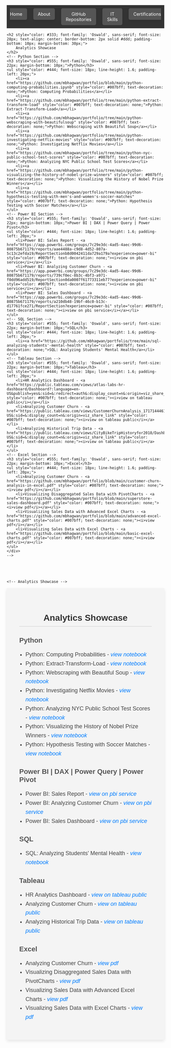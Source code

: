 <!-- Navigation bar -->
<nav style="background-color: #333; padding: 10px;">
    <ul style="list-style-type: none; margin: 0; padding: 0; display: flex; justify-content: center; max-width: 100%; overflow: hidden;">
        <li style="margin: 0 10px;">
            <a href="https://mbhagwan.github.io" style="color: white; text-decoration: none; padding: 10px 15px; background-color: #555; border-radius: 5px; text-align: center; display: block; box-shadow: 0px 4px 6px rgba(0, 0, 0, 0.1);">
                Home
            </a>
        </li>
        <li style="margin: 0 10px;">
            <a href="https://github.com/mbhagwan" target="_blank" style="color: white; text-decoration: none; padding: 10px 15px; background-color: #555; border-radius: 5px; text-align: center; display: block; box-shadow: 0px 4px 6px rgba(0, 0, 0, 0.1);">
                About
            </a>
        </li>
        <li style="margin: 0 10px;">
            <a href="https://github.com/mbhagwan?tab=repositories" target="_blank" style="color: white; text-decoration: none; padding: 10px 15px; background-color: #555; border-radius: 5px; text-align: center; display: block; box-shadow: 0px 4px 6px rgba(0, 0, 0, 0.1);">
                GitHub Repositories
            </a>
        </li>
        <li style="margin: 0 10px;">
            <a href="https://mbhagwan.github.io/skills.html" style="color: white; text-decoration: none; padding: 10px 15px; background-color: #555; border-radius: 5px; text-align: center; display: block; box-shadow: 0px 4px 6px rgba(0, 0, 0, 0.1);">
                IT Skills
            </a>
        </li>
        <li style="margin: 0 10px;">
            <a href="https://mbhagwan.github.io/certified_skills.html" style="color: white; text-decoration: none; padding: 10px 15px; background-color: #555; border-radius: 5px; text-align: center; display: block; box-shadow: 0px 4px 6px rgba(0, 0, 0, 0.1);">
                Certifications
            </a>
        </li>
    </ul>
</nav>


<!-- Analytics Showcase -->
<!--
<h2 style="color: gray; font-family: 'Oswald', sans-serif;">Analytics Showcase:</h2>
<h3>Python</h3>

  * _[Python: Computing Probabilities](https://github.com/mbhagwan/portfolio/blob/main/python-computing-probabilities.ipynb)_
  * _[Python: Extract-Transform-Load](https://github.com/mbhagwan/portfolio/tree/main/python-extract-transform-load)_
  * _[Python: Webscraping with Beautiful Soup](https://github.com/mbhagwan/portfolio/tree/main/python-webscraping-with-beautifulsoup)_
  * _[Python: Investigating Netflix Movies](https://github.com/mbhagwan/portfolio/tree/main/python-investigating-netflix-movies)_
  * _[Python: Analyzing NYC Public School Test Scores](https://github.com/mbhagwan/portfolio/tree/main/python-nyc-public-school-test-scores)_
  * _[Python: Visualizing the History of Nobel Prize Winners](https://github.com/mbhagwan/portfolio/tree/main/python-visualizing-the-history-of-nobel-prize-winners)_
  * _[Python: Hypothesis Testing with Men's and Women's Soccer Matches](https://github.com/mbhagwan/portfolio/tree/main/python-hypothesis-testing-with-men's-and-women's-soccer-matches)_

<h3>Power BI | DAX | Power Query | Power Pivot</h3>

  * Power BI: Sales Report <a href="https://app.powerbi.com/groups/7c29e3dc-4ad5-4aec-99d6-80875b671179/reports/aae4488a-c9d8-4d52-807a-5c13c2efda19/ReportSectionb8d0042411da729a179a?experience=power-bi"><i>view on pbi service</i></a>

  * Power BI: Analysing Customer Churn <a href="https://app.powerbi.com/groups/7c29e3dc-4ad5-4aec-99d6-80875b671179/reports/739cf0ec-8b3c-4bf3-a971-f0dd96add519/ReportSection0da0007f61773311eb77?experience=power-bi"><i>view on pbi service</i></a>

  * Power BI: Sales Dashboard <a href="https://app.powerbi.com/groups/7c29e3dc-4ad5-4aec-99d6-80875b671179/reports/a210db48-19bf-46c0-b13c-d17761fce271/ReportSection?experience=power-bi"><i>view on pbi service</i></a>

<h3>SQL</h3>

  * _[SQL: Analyzing Students' Mental Health](https://github.com/mbhagwan/portfolio/tree/main/sql-analyzing-students'-mental-health)_

<h3>Tableau</h3>
  
  * HR Analytics Dashboard <a href="https://public.tableau.com/views/atlas-labs-hr-dashboard/Dashboard?:language=en-US&publish=yes&:sid=&:redirect=auth&:display_count=n&:origin=viz_share_link"><i>view on tableau public</i></a>
  * Analysing Customer Churn <a href="https://public.tableau.com/views/CustomerChurnAnalysis_17171444612550/DatabelTelecomChurnAnalysis?:language=en-US&:sid=&:display_count=n&:origin=viz_share_link"><i>view on tableau public</i></a>
  * Analysing Historical Trip Data <a href="https://public.tableau.com/views/CityBikeTripHistoryfor2018/Dashboard?:language=en-US&:sid=&:display_count=n&:origin=viz_share_link"><i>view on tableau public</i></a>
  
<h3>Excel</h3>
  
  * Analyzing Customer Churn in Excel <a href="https://github.com/mbhagwan/portfolio/blob/main/customer-churn-analysis-in-excel.pdf"><i>view pdf</i></a>
  * Visualizing Disaggregated Sales Data with PivotCharts <a href="https://github.com/mbhagwan/portfolio/blob/main/superstore-sales-dashboard.pdf"><i>view pdf</i></a>
  * Visualizing Sales Data with Advanced Excel Charts <a href="https://github.com/mbhagwan/portfolio/blob/main/advanced-excel-charts.pdf"><i>view pdf</i></a>
  * Visualizing Sales Data with Excel Charts <a href="https://github.com/mbhagwan/portfolio/blob/main/basic-excel-charts.pdf"><i>view pdf</i></a>
-->



<!--
<div style="background-color: #f4f4f4; padding: 40px; font-family: 'Arial', sans-serif; max-width: 800px; margin: auto; box-shadow: 0px 4px 10px rgba(0, 0, 0, 0.1);">
    <!-- Analytics Showcase Header -->
    <h2 style="color: #333; font-family: 'Oswald', sans-serif; font-size: 28px; text-align: center; border-bottom: 2px solid #ddd; padding-bottom: 10px; margin-bottom: 30px;">
        Analytics Showcase
    </h2>
    <!-- Python Section -->
    <h3 style="color: #555; font-family: 'Oswald', sans-serif; font-size: 22px; margin-bottom: 10px;">Python</h3>
    <ul style="color: #444; font-size: 18px; line-height: 1.6; padding-left: 20px;">
        <li><a href="https://github.com/mbhagwan/portfolio/blob/main/python-computing-probabilities.ipynb" style="color: #007bff; text-decoration: none;">Python: Computing Probabilities</a></li>
        <li><a href="https://github.com/mbhagwan/portfolio/tree/main/python-extract-transform-load" style="color: #007bff; text-decoration: none;">Python: Extract-Transform-Load</a></li>
        <li><a href="https://github.com/mbhagwan/portfolio/tree/main/python-webscraping-with-beautifulsoup" style="color: #007bff; text-decoration: none;">Python: Webscraping with Beautiful Soup</a></li>
        <li><a href="https://github.com/mbhagwan/portfolio/tree/main/python-investigating-netflix-movies" style="color: #007bff; text-decoration: none;">Python: Investigating Netflix Movies</a></li>
        <li><a href="https://github.com/mbhagwan/portfolio/tree/main/python-nyc-public-school-test-scores" style="color: #007bff; text-decoration: none;">Python: Analyzing NYC Public School Test Scores</a></li>
        <li><a href="https://github.com/mbhagwan/portfolio/tree/main/python-visualizing-the-history-of-nobel-prize-winners" style="color: #007bff; text-decoration: none;">Python: Visualizing the History of Nobel Prize Winners</a></li>
        <li><a href="https://github.com/mbhagwan/portfolio/tree/main/python-hypothesis-testing-with-men's-and-women's-soccer-matches" style="color: #007bff; text-decoration: none;">Python: Hypothesis Testing with Soccer Matches</a></li>
    </ul>
    <!-- Power BI Section -->
    <h3 style="color: #555; font-family: 'Oswald', sans-serif; font-size: 22px; margin-bottom: 10px;">Power BI | DAX | Power Query | Power Pivot</h3>
    <ul style="color: #444; font-size: 18px; line-height: 1.6; padding-left: 20px;">
        <li>Power BI: Sales Report - <a href="https://app.powerbi.com/groups/7c29e3dc-4ad5-4aec-99d6-80875b671179/reports/aae4488a-c9d8-4d52-807a-5c13c2efda19/ReportSectionb8d0042411da729a179a?experience=power-bi" style="color: #007bff; text-decoration: none;"><i>view on pbi service</i></a></li>
        <li>Power BI: Analyzing Customer Churn - <a href="https://app.powerbi.com/groups/7c29e3dc-4ad5-4aec-99d6-80875b671179/reports/739cf0ec-8b3c-4bf3-a971-f0dd96add519/ReportSection0da0007f61773311eb77?experience=power-bi" style="color: #007bff; text-decoration: none;"><i>view on pbi service</i></a></li>
        <li>Power BI: Sales Dashboard - <a href="https://app.powerbi.com/groups/7c29e3dc-4ad5-4aec-99d6-80875b671179/reports/a210db48-19bf-46c0-b13c-d17761fce271/ReportSection?experience=power-bi" style="color: #007bff; text-decoration: none;"><i>view on pbi service</i></a></li>
    </ul>
    <!-- SQL Section -->
    <h3 style="color: #555; font-family: 'Oswald', sans-serif; font-size: 22px; margin-bottom: 10px;">SQL</h3>
    <ul style="color: #444; font-size: 18px; line-height: 1.6; padding-left: 20px;">
        <li><a href="https://github.com/mbhagwan/portfolio/tree/main/sql-analyzing-students'-mental-health" style="color: #007bff; text-decoration: none;">SQL: Analyzing Students' Mental Health</a></li>
    </ul>
    <!-- Tableau Section -->
    <h3 style="color: #555; font-family: 'Oswald', sans-serif; font-size: 22px; margin-bottom: 10px;">Tableau</h3>
    <ul style="color: #444; font-size: 18px; line-height: 1.6; padding-left: 20px;">
        <li>HR Analytics Dashboard - <a href="https://public.tableau.com/views/atlas-labs-hr-dashboard/Dashboard?:language=en-US&publish=yes&:sid=&:redirect=auth&:display_count=n&:origin=viz_share_link" style="color: #007bff; text-decoration: none;"><i>view on tableau public</i></a></li>
        <li>Analyzing Customer Churn - <a href="https://public.tableau.com/views/CustomerChurnAnalysis_17171444612550/DatabelTelecomChurnAnalysis?:language=en-US&:sid=&:display_count=n&:origin=viz_share_link" style="color: #007bff; text-decoration: none;"><i>view on tableau public</i></a></li>
        <li>Analyzing Historical Trip Data - <a href="https://public.tableau.com/views/CityBikeTripHistoryfor2018/Dashboard?:language=en-US&:sid=&:display_count=n&:origin=viz_share_link" style="color: #007bff; text-decoration: none;"><i>view on tableau public</i></a></li>
    </ul>
    <!-- Excel Section -->
    <h3 style="color: #555; font-family: 'Oswald', sans-serif; font-size: 22px; margin-bottom: 10px;">Excel</h3>
    <ul style="color: #444; font-size: 18px; line-height: 1.6; padding-left: 20px;">
        <li>Analyzing Customer Churn - <a href="https://github.com/mbhagwan/portfolio/blob/main/customer-churn-analysis-in-excel.pdf" style="color: #007bff; text-decoration: none;"><i>view pdf</i></a></li>
        <li>Visualizing Disaggregated Sales Data with PivotCharts - <a href="https://github.com/mbhagwan/portfolio/blob/main/superstore-sales-dashboard.pdf" style="color: #007bff; text-decoration: none;"><i>view pdf</i></a></li>
        <li>Visualizing Sales Data with Advanced Excel Charts - <a href="https://github.com/mbhagwan/portfolio/blob/main/advanced-excel-charts.pdf" style="color: #007bff; text-decoration: none;"><i>view pdf</i></a></li>
        <li>Visualizing Sales Data with Excel Charts - <a href="https://github.com/mbhagwan/portfolio/blob/main/basic-excel-charts.pdf" style="color: #007bff; text-decoration: none;"><i>view pdf</i></a></li>
    </ul>
    </div> 
    -->





    <!-- Analytics Showcase -->
<!--
<h2 style="color: gray; font-family: 'Oswald', sans-serif;">Analytics Showcase:</h2>
<h3>Python</h3>

  * _[Python: Computing Probabilities](https://github.com/mbhagwan/portfolio/blob/main/python-computing-probabilities.ipynb)_
  * _[Python: Extract-Transform-Load](https://github.com/mbhagwan/portfolio/tree/main/python-extract-transform-load)_
  * _[Python: Webscraping with Beautiful Soup](https://github.com/mbhagwan/portfolio/tree/main/python-webscraping-with-beautifulsoup)_
  * _[Python: Investigating Netflix Movies](https://github.com/mbhagwan/portfolio/tree/main/python-investigating-netflix-movies)_
  * _[Python: Analyzing NYC Public School Test Scores](https://github.com/mbhagwan/portfolio/tree/main/python-nyc-public-school-test-scores)_
  * _[Python: Visualizing the History of Nobel Prize Winners](https://github.com/mbhagwan/portfolio/tree/main/python-visualizing-the-history-of-nobel-prize-winners)_
  * _[Python: Hypothesis Testing with Men's and Women's Soccer Matches](https://github.com/mbhagwan/portfolio/tree/main/python-hypothesis-testing-with-men's-and-women's-soccer-matches)_

<h3>Power BI | DAX | Power Query | Power Pivot</h3>

  * Power BI: Sales Report <a href="https://app.powerbi.com/groups/7c29e3dc-4ad5-4aec-99d6-80875b671179/reports/aae4488a-c9d8-4d52-807a-5c13c2efda19/ReportSectionb8d0042411da729a179a?experience=power-bi"><i>view on pbi service</i></a>

  * Power BI: Analysing Customer Churn <a href="https://app.powerbi.com/groups/7c29e3dc-4ad5-4aec-99d6-80875b671179/reports/739cf0ec-8b3c-4bf3-a971-f0dd96add519/ReportSection0da0007f61773311eb77?experience=power-bi"><i>view on pbi service</i></a>

  * Power BI: Sales Dashboard <a href="https://app.powerbi.com/groups/7c29e3dc-4ad5-4aec-99d6-80875b671179/reports/a210db48-19bf-46c0-b13c-d17761fce271/ReportSection?experience=power-bi"><i>view on pbi service</i></a>

<h3>SQL</h3>

  * _[SQL: Analyzing Students' Mental Health](https://github.com/mbhagwan/portfolio/tree/main/sql-analyzing-students'-mental-health)_

<h3>Tableau</h3>
  
  * HR Analytics Dashboard <a href="https://public.tableau.com/views/atlas-labs-hr-dashboard/Dashboard?:language=en-US&publish=yes&:sid=&:redirect=auth&:display_count=n&:origin=viz_share_link"><i>view on tableau public</i></a>
  * Analysing Customer Churn <a href="https://public.tableau.com/views/CustomerChurnAnalysis_17171444612550/DatabelTelecomChurnAnalysis?:language=en-US&:sid=&:display_count=n&:origin=viz_share_link"><i>view on tableau public</i></a>
  * Analysing Historical Trip Data <a href="https://public.tableau.com/views/CityBikeTripHistoryfor2018/Dashboard?:language=en-US&:sid=&:display_count=n&:origin=viz_share_link"><i>view on tableau public</i></a>
  
<h3>Excel</h3>
  
  * Analyzing Customer Churn in Excel <a href="https://github.com/mbhagwan/portfolio/blob/main/customer-churn-analysis-in-excel.pdf"><i>view pdf</i></a>
  * Visualizing Disaggregated Sales Data with PivotCharts <a href="https://github.com/mbhagwan/portfolio/blob/main/superstore-sales-dashboard.pdf"><i>view pdf</i></a>
  * Visualizing Sales Data with Advanced Excel Charts <a href="https://github.com/mbhagwan/portfolio/blob/main/advanced-excel-charts.pdf"><i>view pdf</i></a>
  * Visualizing Sales Data with Excel Charts <a href="https://github.com/mbhagwan/portfolio/blob/main/basic-excel-charts.pdf"><i>view pdf</i></a>
-->




<div style="background-color: #f4f4f4; padding: 40px; font-family: 'Arial', sans-serif; max-width: 800px; margin: auto; box-shadow: 0px 4px 10px rgba(0, 0, 0, 0.1);">
    <!-- Analytics Showcase Header -->
    <h2 style="color: #333; font-family: 'Oswald', sans-serif; font-size: 28px; text-align: center; border-bottom: 2px solid #ddd; padding-bottom: 10px; margin-bottom: 30px;">
        Analytics Showcase
    </h2>
    <!-- Python Section -->
    <h3 style="color: #555; font-family: 'Oswald', sans-serif; font-size: 22px; margin-bottom: 10px;">Python</h3>
    <ul style="color: #444; font-size: 18px; line-height: 1.6; padding-left: 20px;">
        <li>Python: Computing Probabilities - <a href="https://github.com/mbhagwan/portfolio/blob/main/python-computing-probabilities.ipynb" style="color: #007bff; text-decoration: none;"><i>view notebook</i></a></li>
        <li>Python: Extract-Transform-Load - <a href="" style="color: #007bff; text-decoration: none;"><i>view notebook</i></a></li>
        <li>Python: Webscraping with Beautiful Soup - <a href="" style="color: #007bff; text-decoration: none;"><i>view notebook</i></a></li>
        <li>Python: Investigating Netflix Movies - <a href="" style="color: #007bff; text-decoration: none;"><i>view notebook</i></a></li>
        <li>Python: Analyzing NYC Public School Test Scores - <a href="" style="color: #007bff; text-decoration: none;"><i>view notebook</i></a></li>
        <li>Python: Visualizing the History of Nobel Prize Winners - <a href="" style="color: #007bff; text-decoration: none;"><i>view notebook</i></a></li>
        <li>Python: Hypothesis Testing with Soccer Matches - <a href="" style="color: #007bff; text-decoration: none;"><i>view notebook</i></a></li>
    </ul>
    <!-- Power BI Section -->
    <h3 style="color: #555; font-family: 'Oswald', sans-serif; font-size: 22px; margin-bottom: 10px;">Power BI | DAX | Power Query | Power Pivot</h3>
    <ul style="color: #444; font-size: 18px; line-height: 1.6; padding-left: 20px;">
        <li>Power BI: Sales Report - <a href="https://app.powerbi.com/groups/7c29e3dc-4ad5-4aec-99d6-80875b671179/reports/aae4488a-c9d8-4d52-807a-5c13c2efda19/ReportSectionb8d0042411da729a179a?experience=power-bi" style="color: #007bff; text-decoration: none;"><i>view on pbi service</i></a></li>
        <li>Power BI: Analyzing Customer Churn - <a href="https://app.powerbi.com/groups/7c29e3dc-4ad5-4aec-99d6-80875b671179/reports/739cf0ec-8b3c-4bf3-a971-f0dd96add519/ReportSection0da0007f61773311eb77?experience=power-bi" style="color: #007bff; text-decoration: none;"><i>view on pbi service</i></a></li>
        <li>Power BI: Sales Dashboard - <a href="https://app.powerbi.com/groups/7c29e3dc-4ad5-4aec-99d6-80875b671179/reports/a210db48-19bf-46c0-b13c-d17761fce271/ReportSection?experience=power-bi" style="color: #007bff; text-decoration: none;"><i>view on pbi service</i></a></li>
    </ul>
    <!-- SQL Section -->
    <h3 style="color: #555; font-family: 'Oswald', sans-serif; font-size: 22px; margin-bottom: 10px;">SQL</h3>
    <ul style="color: #444; font-size: 18px; line-height: 1.6; padding-left: 20px;">
        <li>SQL: Analyzing Students' Mental Health - <a href="" style="color: #007bff; text-decoration: none;"><i>view notebook</i></a></li>
    </ul>
    <!-- Tableau Section -->
    <h3 style="color: #555; font-family: 'Oswald', sans-serif; font-size: 22px; margin-bottom: 10px;">Tableau</h3>
    <ul style="color: #444; font-size: 18px; line-height: 1.6; padding-left: 20px;">
        <li>HR Analytics Dashboard - <a href="https://public.tableau.com/views/atlas-labs-hr-dashboard/Dashboard?:language=en-US&publish=yes&:sid=&:redirect=auth&:display_count=n&:origin=viz_share_link" style="color: #007bff; text-decoration: none;"><i>view on tableau public</i></a></li>
        <li>Analyzing Customer Churn - <a href="https://public.tableau.com/views/CustomerChurnAnalysis_17171444612550/DatabelTelecomChurnAnalysis?:language=en-US&:sid=&:display_count=n&:origin=viz_share_link" style="color: #007bff; text-decoration: none;"><i>view on tableau public</i></a></li>
        <li>Analyzing Historical Trip Data - <a href="https://public.tableau.com/views/CityBikeTripHistoryfor2018/Dashboard?:language=en-US&:sid=&:display_count=n&:origin=viz_share_link" style="color: #007bff; text-decoration: none;"><i>view on tableau public</i></a></li>
    </ul>
    <!-- Excel Section -->
    <h3 style="color: #555; font-family: 'Oswald', sans-serif; font-size: 22px; margin-bottom: 10px;">Excel</h3>
    <ul style="color: #444; font-size: 18px; line-height: 1.6; padding-left: 20px;">
        <li>Analyzing Customer Churn - <a href="https://github.com/mbhagwan/portfolio/blob/main/customer-churn-analysis-in-excel.pdf" style="color: #007bff; text-decoration: none;"><i>view pdf</i></a></li>
        <li>Visualizing Disaggregated Sales Data with PivotCharts - <a href="https://github.com/mbhagwan/portfolio/blob/main/superstore-sales-dashboard.pdf" style="color: #007bff; text-decoration: none;"><i>view pdf</i></a></li>
        <li>Visualizing Sales Data with Advanced Excel Charts - <a href="https://github.com/mbhagwan/portfolio/blob/main/advanced-excel-charts.pdf" style="color: #007bff; text-decoration: none;"><i>view pdf</i></a></li>
        <li>Visualizing Sales Data with Excel Charts - <a href="https://github.com/mbhagwan/portfolio/blob/main/basic-excel-charts.pdf" style="color: #007bff; text-decoration: none;"><i>view pdf</i></a></li>
    </ul>
    </div> 

